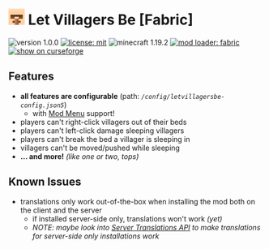 # ![mod icon representing a pixelated 8x8 villager head](src/main/resources/assets/letvillagersbe/icon_32x32.png) Let Villagers Be [Fabric]

![version 1.0.0](https://img.shields.io/badge/version-1.0.0-lightgreen?style=flat-square)
[![license: mit](https://img.shields.io/badge/license-mit-lightblue?style=flat-square)](LICENSE)
![minecraft 1.19.2](https://img.shields.io/badge/minecraft-1.19.2-yellowgreen?style=flat-square)
[![mod loader: fabric](https://img.shields.io/badge/loader-fabric-lightyellow?style=flat-square)](https://fabricmc.net)
[![show on curseforge](https://img.shields.io/badge/curseforge-mod-red?style=flat-square&logo=curseforge)](https://www.curseforge.com/minecraft/mc-mods/let-villagers-be)

## Features
- **all features are configurable** (path: *`/config/letvillagersbe-config.json5`*)
  - with [Mod Menu](https://www.curseforge.com/minecraft/mc-mods/modmenu) support!
- players can't right-click villagers out of their beds
- players can't left-click damage sleeping villagers
- players can't break the bed a villager is sleeping in
- villagers can't be moved/pushed while sleeping
- **... and more!** *(like one or two, tops)*

## Known Issues
- translations only work out-of-the-box when installing the mod both on the client and the server
  - if installed server-side only, translations won't work *(yet)*
  - *NOTE: maybe look into [Server Translations API](https://github.com/NucleoidMC/Server-Translations) to make translations for server-side only installations work*
